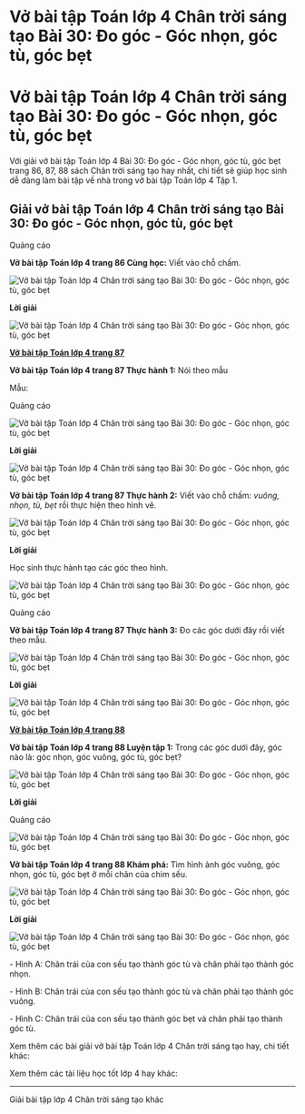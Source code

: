# Vở bài tập Toán lớp 4 Chân trời sáng tạo Bài 30: Đo góc - Góc nhọn, góc tù, góc bẹt

# Vở bài tập Toán lớp 4 Chân trời sáng tạo Bài 30: Đo góc - Góc nhọn, góc tù, góc bẹt

Với giải vở bài tập Toán lớp 4 Bài 30: Đo góc - Góc nhọn, góc tù, góc bẹt trang 86, 87, 88 sách Chân trời sáng tạo hay nhất, chi tiết sẽ giúp học sinh dễ dàng làm bài tập về nhà trong vở bài tập Toán lớp 4 Tập 1.

## Giải vở bài tập Toán lớp 4 Chân trời sáng tạo Bài 30: Đo góc - Góc nhọn, góc tù, góc bẹt

Quảng cáo

**Vở bài tập Toán lớp 4 trang 86 Cùng học:** Viết vào chỗ chấm.

![Vở bài tập Toán lớp 4 Chân trời sáng tạo Bài 30: Đo góc - Góc nhọn, góc tù, góc bẹt](https://vietjack.com/vbt-toan-4-ct/images/bai-30-do-goc-goc-nhon-goc-tu-goc-bet.PNG)

**Lời giải**

![Vở bài tập Toán lớp 4 Chân trời sáng tạo Bài 30: Đo góc - Góc nhọn, góc tù, góc bẹt](https://vietjack.com/vbt-toan-4-ct/images/bai-30-do-goc-goc-nhon-goc-tu-goc-bet-a.PNG)

[**Vở bài tập Toán lớp 4 trang 87**](https://vietjack.com/vbt-toan-4-ct/vbt-toan-lop-4-trang-87-chan-troi.jsp)

**Vở bài tập Toán lớp 4 trang 87 Thực hành 1:** Nói theo mẫu

Mẫu: 

Quảng cáo

![Vở bài tập Toán lớp 4 Chân trời sáng tạo Bài 30: Đo góc - Góc nhọn, góc tù, góc bẹt](https://vietjack.com/vbt-toan-4-ct/images/bai-30-do-goc-goc-nhon-goc-tu-goc-bet-1a.PNG)

**Lời giải**

![Vở bài tập Toán lớp 4 Chân trời sáng tạo Bài 30: Đo góc - Góc nhọn, góc tù, góc bẹt](https://vietjack.com/vbt-toan-4-ct/images/bai-30-do-goc-goc-nhon-goc-tu-goc-bet-1b.PNG)

**Vở bài tập Toán lớp 4 trang 87 Thực hành 2:** Viết vào chỗ chấm: _vuông, nhọn, tù, bẹt_ rồi thực hiện theo hình vẽ.

![Vở bài tập Toán lớp 4 Chân trời sáng tạo Bài 30: Đo góc - Góc nhọn, góc tù, góc bẹt](https://vietjack.com/vbt-toan-4-ct/images/bai-30-do-goc-goc-nhon-goc-tu-goc-bet-b.PNG)

**Lời giải**

Học sinh thực hành tạo các góc theo hình.

![Vở bài tập Toán lớp 4 Chân trời sáng tạo Bài 30: Đo góc - Góc nhọn, góc tù, góc bẹt](https://vietjack.com/vbt-toan-4-ct/images/bai-30-do-goc-goc-nhon-goc-tu-goc-bet-2b.PNG)

Quảng cáo

**Vở bài tập Toán lớp 4 trang 87 Thực hành 3:** Đo các góc dưới đây rồi viết theo mẫu.

![Vở bài tập Toán lớp 4 Chân trời sáng tạo Bài 30: Đo góc - Góc nhọn, góc tù, góc bẹt](https://vietjack.com/vbt-toan-4-ct/images/bai-30-do-goc-goc-nhon-goc-tu-goc-bet-c.PNG)

**Lời giải**

![Vở bài tập Toán lớp 4 Chân trời sáng tạo Bài 30: Đo góc - Góc nhọn, góc tù, góc bẹt](https://vietjack.com/vbt-toan-4-ct/images/bai-30-do-goc-goc-nhon-goc-tu-goc-bet-1c.PNG)

[**Vở bài tập Toán lớp 4 trang 88**](https://vietjack.com/vbt-toan-4-ct/vbt-toan-lop-4-trang-88-chan-troi.jsp)

**Vở bài tập Toán lớp 4 trang 88 Luyện tập 1:** Trong các góc dưới đây, góc nào là: góc nhọn, góc vuông, góc tù, góc bẹt?

![Vở bài tập Toán lớp 4 Chân trời sáng tạo Bài 30: Đo góc - Góc nhọn, góc tù, góc bẹt](https://vietjack.com/vbt-toan-4-ct/images/bai-30-do-goc-goc-nhon-goc-tu-goc-bet-2c.PNG)

**Lời giải**

Quảng cáo

![Vở bài tập Toán lớp 4 Chân trời sáng tạo Bài 30: Đo góc - Góc nhọn, góc tù, góc bẹt](https://vietjack.com/vbt-toan-4-ct/images/bai-30-do-goc-goc-nhon-goc-tu-goc-bet-3c.PNG)

**Vở bài tập Toán lớp 4 trang 88 Khám phá:** Tìm hình ảnh góc vuông, góc nhọn, góc tù, góc bẹt ở mỗi chân của chim sếu.

![Vở bài tập Toán lớp 4 Chân trời sáng tạo Bài 30: Đo góc - Góc nhọn, góc tù, góc bẹt](https://vietjack.com/vbt-toan-4-ct/images/bai-30-do-goc-goc-nhon-goc-tu-goc-bet-3.PNG)

**Lời giải**

![Vở bài tập Toán lớp 4 Chân trời sáng tạo Bài 30: Đo góc - Góc nhọn, góc tù, góc bẹt](https://vietjack.com/vbt-toan-4-ct/images/bai-30-do-goc-goc-nhon-goc-tu-goc-bet-4.PNG)

\- Hình A: Chân trái của con sếu tạo thành góc tù và chân phải tạo thành góc nhọn.

\- Hình B: Chân trái của con sếu tạo thành góc tù và chân phải tạo thành góc vuông.

\- Hình C: Chân trái của con sếu tạo thành góc bẹt và chân phải tạo thành góc tù.

Xem thêm các bài giải vở bài tập Toán lớp 4 Chân trời sáng tạo hay, chi tiết khác:

Xem thêm các tài liệu học tốt lớp 4 hay khác:

* * *

Giải bài tập lớp 4 Chân trời sáng tạo khác
